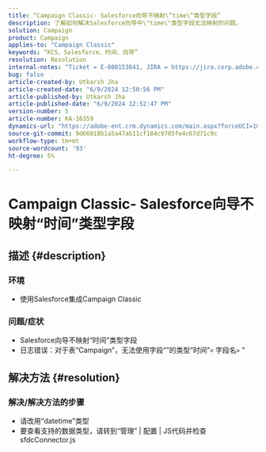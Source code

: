 ```yaml
---
title: “Campaign Classic- Salesforce向导不映射\”time\“类型字段”
description: 了解如何解决Salesforce向导中\"time\"类型字段无法映射的问题。
solution: Campaign
product: Campaign
applies-to: "Campaign Classic"
keywords: “KCS、Salesforce、时间、向导”
resolution: Resolution
internal-notes: "Ticket = E-000153641, JIRA = https://jira.corp.adobe.com/browse/NEO-27340"
bug: false
article-created-by: Utkarsh Jha
article-created-date: "6/9/2024 12:50:56 PM"
article-published-by: Utkarsh Jha
article-published-date: "6/9/2024 12:52:47 PM"
version-number: 5
article-number: KA-16359
dynamics-url: "https://adobe-ent.crm.dynamics.com/main.aspx?forceUCI=1&pagetype=entityrecord&etn=knowledgearticle&id=ab5f71e7-5e26-ef11-840b-6045bd006704"
source-git-commit: 9d66018b1a5a47ab11cf184c9705fe4c67d71c9c
workflow-type: tm+mt
source-wordcount: '93'
ht-degree: 5%

---
```


# Campaign Classic- Salesforce向导不映射“时间”类型字段

## 描述 {#description}


### <b>环境</b>

- 使用Salesforce集成Campaign Classic


### <b>问题/症状</b>

- Salesforce向导不映射“时间”类型字段
- 日志错误：对于表“Campaign”，无法使用字段“”的类型“时间”`<` 字段名`>` &quot;



## 解决方法 {#resolution}


### 解决/解决方法的步骤

- 请改用“datetime”类型
- 要查看支持的数据类型，请转到“管理” | 配置 | JS代码并检查sfdcConnector.js






